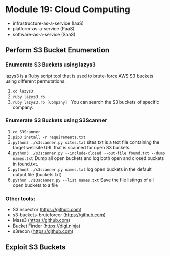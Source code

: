 # Module 19: Cloud Computing

- infrastructure-as-a-service (IaaS)
- platform-as-a-service (PaaS)
- software-as-a-service (SaaS)

## Perform S3 Bucket Enumeration

### Enumerate S3 Buckets using lazys3
  
  lazys3 is a Ruby script tool that is used to brute-force AWS S3 buckets using different permutations. 
  
  1. ``` cd lazys3 ```
  2. ``` ruby lazys3.rb ```
  3. ``` ruby lazys3.rb [Company]  ```
    You can search the S3 buckets of specific company.

### Enumerate S3 Buckets using S3Scanner

  1. ``` cd S3Scanner ```
  2. ``` pip3 install -r requirements.txt ```
  3. ``` python3 ./s3scanner.py sites.txt ``` sites.txt is a text file containing the target website URL that is scanned for open S3 buckets.
  4. ``` python3 ./s3scanner.py --include-closed --out-file found.txt --dump names.txt ``` Dump all open buckets and log both open and closed buckets in found.txt.
  5. ``` python3 ./s3scanner.py names.txt ``` log open buckets in the default output file (buckets.txt)
  6. ``` python ./s3scanner.py --list names.txt ``` Save the file listings of all open buckets to a file

### Other tools:
  - S3Inspector (https://github.com)
  - s3-buckets-bruteforcer (https://github.com)
  - Mass3 (https://github.com)
  - Bucket Finder (https://digi.ninja)
  - s3recon (https://github.com)
    
## Exploit S3 Buckets

  
